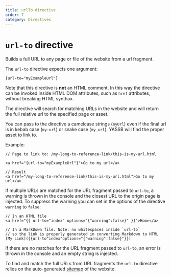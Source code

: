 ```yaml
---
title: urlTo directive
order: 7
category: Directives
---
```

# `url-to` directive

Builds a full URL to any page or file of the website from a url fragment.

The `url-to` directive expects one argument:

    {url-to="myExampleUrl"}

Note that this directive is __not__ an HTML comment. In this way the directive can be invoked inside HTML DOM attributes, such as `href` attributes, without breaking HTML synthax.

The directive will search for matching URLs in the website and will return the full relative url to the specified page or asset. 

You can pass to the directive a camelcase strings (`myUrl`) even if the final url is in kebab case (`my-url`) or snake case (`my_url`). YASSB will find the proper asset to link to.

Example:

    // Page to link to: /my-long-to-reference-link/this-is-my-url.html

    <a href="{url-to="myExampleUrl"}">Go to my url</a>
    
    // Result
    <a href="/my-long-to-reference-link/this-is-my-url.html">Go to my url</a>

If multiple URLs are matched for the URL fragment passed to `url-to`, a warning is thrown in the console and the closest URL to the origin page is injected. To suppress the warning you can set in the options of the directive `warning` to `false`:

    // In an HTML file
    <a href="{{ url-to="index" options="{"warning":false}" }}">Home</a>

    // In a MarkDown file. Note: no whitespaces inside `url-to`
    // so the link is properly generated in converting Markdown to HTML
    [My Link]({{url-to"index"options="{"warning":false}"}}) 

If there are no matches for the URL fragment passed to `url-to`, an error is thrown in the console and an empty string is injected.

To find and match the full URLs from URL fragments the `url-to` directive relies on the auto-generated [sitemap]({{url-to="setup/sitemap"}}) of the website.